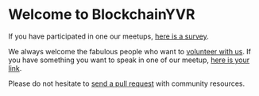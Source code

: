 # Welcome to BlockchainYVR

If you have participated in one our meetups, [here is a survey](https://goo.gl/forms/n4iHN9nChGOXwQut1).

We always welcome the fabulous people who want to [volunteer with us](https://goo.gl/forms/wHxCycLPVSORxqTC2). If you have something you want to speak in one of our meetup, [here is your link](https://goo.gl/forms/LPNXsZJnJdwiRuDu2).

Please do not hesitate to [send a pull request](https://github.com/Finhaven/blockchainYVR) with community resources.
